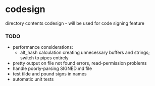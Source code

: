codesign
=============

directory contents codesign - will be used for code signing feature

### TODO

  - performance considerations:
    - alt_hash calculation creating unnecessary buffers and strings; switch to pipes entirely
  - pretty output on file not found errors, read-permission problems
  - handle poorly-parsing SIGNED.md file
  - test tilde and pound signs in names
  - automatic unit tests